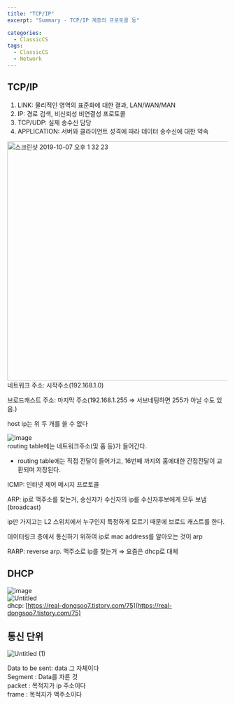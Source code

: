 ```yaml
---
title: "TCP/IP"
excerpt: "Summary - TCP/IP 계층의 프로토콜 등"

categories:
  - ClassicCS
tags:
  - ClassicCS
  - Network
---
```


## TCP/IP
1. LINK: 물리적인 영역의 표준화에 대한 결과, LAN/WAN/MAN
2. IP: 경로 검색, 비신뢰성 비연결성 프로토콜
3. TCP/UDP: 실제 송수신 담당
4. APPLICATION: 서버와 클라이언트 성격에 따라 데이터 송수신에 대한 약속

<img width="547" alt="스크린샷 2019-10-07 오후 1 32 23" src="https://user-images.githubusercontent.com/34998051/68464983-eaeb0280-0254-11ea-90d1-7c838b9afbd3.png">  
네트워크 주소: 시작주소(192.168.1.0)

브로드캐스트 주소: 마지막 주소(192.168.1.255 ⇒ 서브네팅하면 255가 아닐 수도 있음.)

host ip는 위 두 개를 쓸 수 없다  

  
![image](https://user-images.githubusercontent.com/34998051/68467533-b4fc4d00-0259-11ea-9431-491a8dedcccb.png)  
routing table에는 네트워크주소(및 홉 등)가 들어간다.

- routing table에는 직접 전달이 들어가고, 16번째 까지의 홉에대한 간접전달이 교환되며 저장된다.

ICMP: 인터넷 제어 메시지 프로토콜

ARP: ip로 맥주소를 찾는거, 송신자가 수신자의 ip를 수신자후보에게 모두 보냄(broadcast)

ip만 가지고는 L2 스위치에서 누구인지 특정하게 모르기 때문에 브로드 캐스트를 한다.

데이터링크 층에서 통신하기 위하여 ip로 mac address를 알아오는 것이 arp

RARP: reverse arp. 맥주소로 ip를 찾는거 ⇒ 요즘은 dhcp로 대체

## DHCP
![image](https://user-images.githubusercontent.com/34998051/68468561-9eef8c00-025b-11ea-8de4-5d730c95bd9b.png)  
![Untitled](https://user-images.githubusercontent.com/34998051/68468566-a0b94f80-025b-11ea-911f-4916ba413088.png)  
dhcp: [https://real-dongsoo7.tistory.com/75](https://real-dongsoo7.tistory.com/75)

## 통신 단위
![Untitled (1)](https://user-images.githubusercontent.com/34998051/68468629-c2b2d200-025b-11ea-8dec-52774c80bbf5.png)  

Data to be sent: data 그 자체이다  
Segment : Data를 자른 것  
packet : 목적지가 ip 주소이다  
frame : 목적지가 맥주소이다  
